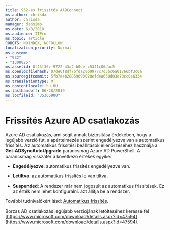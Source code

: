 ```yaml
---
title: 932-es frissítés AADConnect
ms.author: chrisda
author: chrisda
manager: dansimp
ms.date: 6/8/2018
ms.audience: ITPro
ms.topic: article
ROBOTS: NOINDEX, NOFOLLOW
localization_priority: Normal
ms.custom:
- "932"
- "1300025"
ms.assetid: 8f43f36c-9722-43a4-b0de-c5341c06dac5
ms.openlocfilehash: 07de6f8df7bfda2060977c7d5bc6a01766bf3c0a
ms.sourcegitcommit: 5fb7a4b28859690020efdea630d03e70cc0e6334
ms.translationtype: MT
ms.contentlocale: hu-HU
ms.lasthandoff: 06/28/2019
ms.locfileid: "35365900"
---
```

# <a name="upgrade-azure-ad-connect"></a>Frissítés Azure AD csatlakozás

Azure AD csatlakozás, ami segít annak biztosítása érdekében, hogy a legújabb verzió fut, alapértelmezés szerint engedélyezve van a automatikus frissítés. Az automatikus frissítési beállítások ellenőrzéséhez használja a **Get-ADSyncAutoUpgrade** parancsmag Azure AD PowerShell. A parancsmag visszatér a következő értékek egyike:

- **Engedélyezve**: automatikus frissítés engedélyezve van.

- **Letiltva**: az automatikus frissítés le van tiltva.

- **Suspended**: A rendszer már nem jogosult az automatikus frissítések. Ez az érték nem lehet konfigurálni. azt állítja be a rendszer.

További tudnivalókért lásd: [Automatikus frissítés](https://docs.microsoft.com/azure/active-directory/connect/active-directory-aadconnect-feature-automatic-upgrade).

Borzas AD csatlakozás legújabb verziójának letöltéséhez keresse fel [https://www.microsoft.com/download/details.aspx?id=47594](https://www.microsoft.com/download/details.aspx?id=47594).

